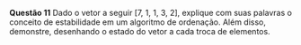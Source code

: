 **Questão 11**
        Dado o vetor a seguir [7, 1, 1, 3, 2], explique com suas palavras o conceito de estabilidade em um algoritmo de ordenação. Além disso, demonstre, desenhando o estado do vetor a cada troca de elementos. 